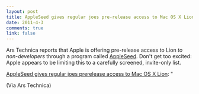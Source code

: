 ```yaml
--- 
layout: post
title: AppleSeed gives regular joes pre-release access to Mac OS X Lion
date: 2011-4-3
comments: true
link: false
---
```

<p>Ars Technica reports that Apple is offering pre-release access to Lion <em>to non-developers</em> through a program called <a href="https://appleseed.apple.com/cgi-bin/WebObjects/SeedPortal">AppleSeed</a>. Don't get too excited: Apple appears to be limiting this to a carefully screened, invite-only list.</p>
<p><a href="http://arstechnica.com/apple/news/2011/04/appleseed-gives-regular-joes-pre-release-access-to-mac-os-x-lion.ars?utm_source=rss&amp;utm_medium=rss&amp;utm_campaign=rss">AppleSeed gives regular joes prerelease access to Mac OS X Lion</a>: "</p>
<p>(Via Ars Technica)</p>
